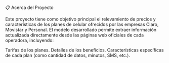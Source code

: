 📋 Acerca del Proyecto

Este proyecto tiene como objetivo principal el relevamiento de precios y características de los planes de celular ofrecidos por las empresas Claro, Movistar y Personal.
El modelo desarrollado permite extraer información actualizada directamente desde las páginas web oficiales de cada operadora, incluyendo:

Tarifas de los planes.
Detalles de los beneficios.
Características específicas de cada plan (como cantidad de datos, minutos, SMS, etc.).
